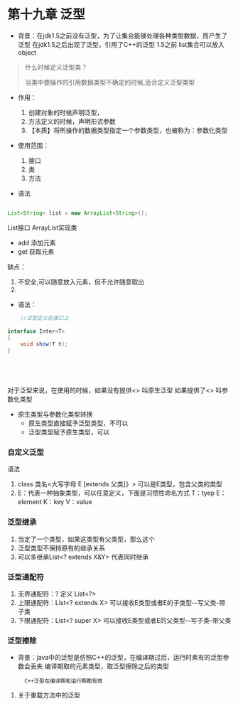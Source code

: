 # 第十九章 泛型

* 背景：在jdk1.5之前没有泛型，为了让集合能够处理各种类型数据，而产生了泛型
    在jdk1.5之后出现了泛型，引用了C++的泛型
    1.5之前 list集合可以放入object

> 什么时候定义泛型类？
> 
> 当类中要操作的引用数据类型不确定的时候,适合定义泛型类型
    
* 作用：
    1. 创建对象的时候声明泛型，    
    2. 方法定义的时候，声明形式参数
    3. 【本质】将所操作的数据类型指定一个参数类型，也被称为：参数化类型
    
* 使用范围：
    1. 接口
    2. 类
    3. 方法

    
* 语法
```java

List<String> list = new ArrayList<String>();

```      
    
  
List接口
ArrayList实现类

* add 添加元素
* get 获取元素    

缺点：
1. 不安全,可以随意放入元素，但不允许随意取出
2. 


* 语法：
```java
    //泛型定义在接口上
    
interface Inter<T>
{
    void show(T t);
}






```    

对于泛型来说，在使用的时候，如果没有提供<> 叫原生泛型
如果提供了<> 叫参数化类型

* 原生类型与参数化类型转换
    * 原生类型直接赋予泛型类型，不可以
    * 泛型类型赋予原生类型，可以
    
    
### 自定义泛型

语法
1. class 类名<大写字母 E [extends 父类]》>
    可以是E类型，包含父类的类型
2. E：代表一种抽象类型，可以任意定义，下面是习惯性命名方式
T：tyep
E：element
K：key
V：value    



### 泛型继承

1. 当定了一个类型，如果这类型有父类型，那么这个
2. 泛型类型不保持原有的继承关系
3. 可以多继承List<? extends X&Y> 代表同时继承


### 泛型通配符

1. 无界通配符：?  定义 List<?>
2. 上限通配符：List<? extends X>  可以接收E类型或者E的子类型--写父类-带子类
3. 下限通配符：List<? super X>    可以接收E类型或者E的父类型--写子类-带父类

   

### 泛型擦除

* 背景：java中的泛型是仿照C++的泛型，在编译期过后，运行时素有的泛型参数会丢失
    编译期取的元素类型，取泛型擦除之后的类型
   
        C++泛型在编译期和运行期都有效



1. 关于重载方法中的泛型









    
    
    

